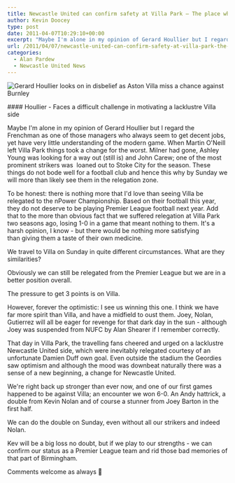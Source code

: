 ```yaml
---
title: Newcastle United can confirm safety at Villa Park – The place where the Geordie passion grew stronger
author: Kevin Doocey
type: post
date: 2011-04-07T10:29:10+00:00
excerpt: "Maybe I'm alone in my opinion of Gerard Houllier but I regard the Frenchman as one of those managers who always.."
url: /2011/04/07/newcastle-united-can-confirm-safety-at-villa-park-the-place-where-the-geordie-passion-grew-stronger/
categories:
  - Alan Pardew
  - Newcastle United News
---
```


![Gerard Houllier looks on in disbelief as Aston Villa miss a chance against Burnley](https://www.tynetime.com/wp-content/uploads/2011/04/gerard_houllier.jpg "Gerard Houllier")

#### Houllier - Faces a difficult challenge in motivating a lacklustre Villa side

Maybe I'm alone in my opinion of Gerard Houllier but I regard the Frenchman as one of those managers who always seem to get decent jobs, yet have very little understanding of the modern game. When Martin O'Neill left Villa Park things took a change for the worst. Milner had gone, Ashley Young was looking for a way out (still is) and John Carew; one of the most prominent strikers was  loaned out to Stoke City for the season. These things do not bode well for a football club and hence this why by Sunday we will more than likely see them in the relegation zone.

To be honest: there is nothing more that I'd love than seeing Villa be relegated to the nPower Championship. Based on their football this year, they do not deserve to be playing Premier League football next year. Add that to the more than obvious fact that we suffered relegation at Villa Park two seasons ago, losing 1-0 in a game that meant nothing to them. It's a harsh opinion, I know - but there would be nothing more satisfying than giving them a taste of their own medicine.

We travel to Villa on Sunday in quite different circumstances. What are they similarities?

Obviously we can still be relegated from the Premier League but we are in a better position overall.

The pressure to get 3 points is on Villa.

However, forever the optimistic: I see us winning this one. I think we have far more spirit than Villa, and have a midfield to oust them. Joey, Nolan, Gutierrez will all be eager for revenge for that dark day in the sun - although Joey was suspended from NUFC by Alan Shearer if I remember correctly.

That day in Villa Park, the travelling fans cheered and urged on a lacklustre Newcastle United side, which were inevitably relegated courtesy of an unfortunate Damien Duff own goal. Even outside the stadium the Geordies saw optimism and although the mood was downbeat naturally there was a sense of a new beginning, a change for Newcastle United.

We're right back up stronger than ever now, and one of our first games happened to be against Villa; an encounter we won 6-0. An Andy hattrick, a double from Kevin Nolan and of course a stunner from Joey Barton in the first half.

We can do the double on Sunday, even without all our strikers and indeed Nolan.

Kev will be a big loss no doubt, but if we play to our strengths - we can confirm our status as a Premier League team and rid those bad memories of that part of Birmingham.

Comments welcome as always 🙂
